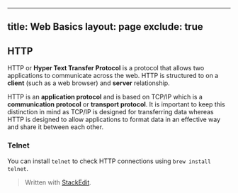 
---
title: Web Basics
layout: page
exclude: true
---
## HTTP
HTTP or **Hyper Text Transfer Protocol** is a protocol that allows two applications to communicate across the web. HTTP is structured to on a **client** (such as a web browser) and **server** relationship.


HTTP is an **application protocol** and is based on TCP/IP which is a **communication protocol** or **transport protocol**. It is important to keep this distinction in mind as TCP/IP is designed for transferring data whereas HTTP is designed to allow applications to format data in an effective way and share it between each other.

### Telnet
You can install `telnet` to check HTTP connections using `brew install telnet`.
> Written with [StackEdit](https://stackedit.io/).
<!--stackedit_data:
eyJoaXN0b3J5IjpbMTc5MTQ4NzgxMCw5MzA2NzY0NDcsMTY0MD
I3OTE3LC0yMTQ0MjAwOTI3XX0=
-->